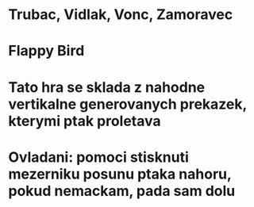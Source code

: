 # Trubac, Vidlak, Vonc, Zamoravec
# Flappy Bird
# Tato hra se sklada z nahodne vertikalne generovanych prekazek, kterymi ptak proletava
# Ovladani: pomoci stisknuti mezerniku posunu ptaka nahoru, pokud nemackam, pada sam dolu

